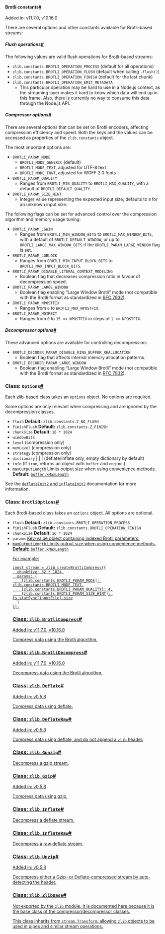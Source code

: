 
#### Brotli constants[#](https://nodejs.org/dist/latest-v15.x/docs/api/zlib.html#zlib_brotli_constants)

Added in: v11.7.0, v10.16.0

There are several options and other constants available for Brotli-based streams:

##### Flush operations[#](https://nodejs.org/dist/latest-v15.x/docs/api/zlib.html#zlib_flush_operations)

The following values are valid flush operations for Brotli-based streams:

-   `zlib.constants.BROTLI_OPERATION_PROCESS` (default for all operations)
-   `zlib.constants.BROTLI_OPERATION_FLUSH` (default when calling `.flush()`)
-   `zlib.constants.BROTLI_OPERATION_FINISH` (default for the last chunk)
-   `zlib.constants.BROTLI_OPERATION_EMIT_METADATA`
    -   This particular operation may be hard to use in a Node.js context, as the streaming layer makes it hard to know which data will end up in this frame. Also, there is currently no way to consume this data through the Node.js API.

##### Compressor options[#](https://nodejs.org/dist/latest-v15.x/docs/api/zlib.html#zlib_compressor_options)

There are several options that can be set on Brotli encoders, affecting compression efficiency and speed. Both the keys and the values can be accessed as properties of the `zlib.constants` object.

The most important options are:

-   `BROTLI_PARAM_MODE`
    -   `BROTLI_MODE_GENERIC` (default)
    -   `BROTLI_MODE_TEXT`, adjusted for UTF-8 text
    -   `BROTLI_MODE_FONT`, adjusted for WOFF 2.0 fonts
-   `BROTLI_PARAM_QUALITY`
    -   Ranges from `BROTLI_MIN_QUALITY` to `BROTLI_MAX_QUALITY`, with a default of `BROTLI_DEFAULT_QUALITY`.
-   `BROTLI_PARAM_SIZE_HINT`
    -   Integer value representing the expected input size; defaults to `0` for an unknown input size.

The following flags can be set for advanced control over the compression algorithm and memory usage tuning:

-   `BROTLI_PARAM_LGWIN`
    -   Ranges from `BROTLI_MIN_WINDOW_BITS` to `BROTLI_MAX_WINDOW_BITS`, with a default of `BROTLI_DEFAULT_WINDOW`, or up to `BROTLI_LARGE_MAX_WINDOW_BITS` if the `BROTLI_PARAM_LARGE_WINDOW` flag is set.
-   `BROTLI_PARAM_LGBLOCK`
    -   Ranges from `BROTLI_MIN_INPUT_BLOCK_BITS` to `BROTLI_MAX_INPUT_BLOCK_BITS`.
-   `BROTLI_PARAM_DISABLE_LITERAL_CONTEXT_MODELING`
    -   Boolean flag that decreases compression ratio in favour of decompression speed.
-   `BROTLI_PARAM_LARGE_WINDOW`
    -   Boolean flag enabling “Large Window Brotli” mode (not compatible with the Brotli format as standardized in [RFC 7932](https://www.rfc-editor.org/rfc/rfc7932.txt)).
-   `BROTLI_PARAM_NPOSTFIX`
    -   Ranges from `0` to `BROTLI_MAX_NPOSTFIX`.
-   `BROTLI_PARAM_NDIRECT`
    -   Ranges from `0` to `15 << NPOSTFIX` in steps of `1 << NPOSTFIX`.

##### Decompressor options[#](https://nodejs.org/dist/latest-v15.x/docs/api/zlib.html#zlib_decompressor_options)

These advanced options are available for controlling decompression:

-   `BROTLI_DECODER_PARAM_DISABLE_RING_BUFFER_REALLOCATION`
    -   Boolean flag that affects internal memory allocation patterns.
-   `BROTLI_DECODER_PARAM_LARGE_WINDOW`
    -   Boolean flag enabling “Large Window Brotli” mode (not compatible with the Brotli format as standardized in [RFC 7932](https://www.rfc-editor.org/rfc/rfc7932.txt)).

### Class: `Options`[#](https://nodejs.org/dist/latest-v15.x/docs/api/zlib.html#zlib_class_options)

Each zlib-based class takes an `options` object. No options are required.

Some options are only relevant when compressing and are ignored by the decompression classes.

-   `flush` [<integer>](https://developer.mozilla.org/en-US/docs/Web/JavaScript/Data_structures#Number_type) **Default:** `zlib.constants.Z_NO_FLUSH`
-   `finishFlush` [<integer>](https://developer.mozilla.org/en-US/docs/Web/JavaScript/Data_structures#Number_type) **Default:** `zlib.constants.Z_FINISH`
-   `chunkSize` [<integer>](https://developer.mozilla.org/en-US/docs/Web/JavaScript/Data_structures#Number_type) **Default:** `16 * 1024`
-   `windowBits` [<integer>](https://developer.mozilla.org/en-US/docs/Web/JavaScript/Data_structures#Number_type)
-   `level` [<integer>](https://developer.mozilla.org/en-US/docs/Web/JavaScript/Data_structures#Number_type) (compression only)
-   `memLevel` [<integer>](https://developer.mozilla.org/en-US/docs/Web/JavaScript/Data_structures#Number_type) (compression only)
-   `strategy` [<integer>](https://developer.mozilla.org/en-US/docs/Web/JavaScript/Data_structures#Number_type) (compression only)
-   `dictionary` [<Buffer>](https://nodejs.org/dist/latest-v15.x/docs/api/buffer.html#buffer_class_buffer) | [<TypedArray>](https://developer.mozilla.org/en-US/docs/Web/JavaScript/Reference/Global_Objects/TypedArray) | [<DataView>](https://developer.mozilla.org/en-US/docs/Web/JavaScript/Reference/Global_Objects/DataView) | [<ArrayBuffer>](https://developer.mozilla.org/en-US/docs/Web/JavaScript/Reference/Global_Objects/ArrayBuffer) (deflate/inflate only, empty dictionary by default)
-   `info` [<boolean>](https://developer.mozilla.org/en-US/docs/Web/JavaScript/Data_structures#Boolean_type) (If `true`, returns an object with `buffer` and `engine`.)
-   `maxOutputLength` [<integer>](https://developer.mozilla.org/en-US/docs/Web/JavaScript/Data_structures#Number_type) Limits output size when using [convenience methods](https://nodejs.org/dist/latest-v15.x/docs/api/zlib.html#zlib_convenience_methods). **Default:** [`buffer.kMaxLength`](https://nodejs.org/dist/latest-v15.x/docs/api/buffer.html#buffer_buffer_kmaxlength)

See the [`deflateInit2` and `inflateInit2`](https://zlib.net/manual.html#Advanced) documentation for more information.

### Class: `BrotliOptions`[#](https://nodejs.org/dist/latest-v15.x/docs/api/zlib.html#zlib_class_brotlioptions)

Each Brotli-based class takes an `options` object. All options are optional.

-   `flush` [<integer>](https://developer.mozilla.org/en-US/docs/Web/JavaScript/Data_structures#Number_type) **Default:** `zlib.constants.BROTLI_OPERATION_PROCESS`
-   `finishFlush` [<integer>](https://developer.mozilla.org/en-US/docs/Web/JavaScript/Data_structures#Number_type) **Default:** `zlib.constants.BROTLI_OPERATION_FINISH`
-   `chunkSize` [<integer>](https://developer.mozilla.org/en-US/docs/Web/JavaScript/Data_structures#Number_type) **Default:** `16 * 1024`
-   `params` [<Object>](https://developer.mozilla.org/en-US/docs/Web/JavaScript/Reference/Global_Objects/Object) Key-value object containing indexed [Brotli parameters](https://nodejs.org/dist/latest-v15.x/docs/api/zlib.html#zlib_brotli_constants).
-   `maxOutputLength` [<integer>](https://developer.mozilla.org/en-US/docs/Web/JavaScript/Data_structures#Number_type) Limits output size when using [convenience methods](https://nodejs.org/dist/latest-v15.x/docs/api/zlib.html#zlib_convenience_methods). **Default:** [`buffer.kMaxLength`](https://nodejs.org/dist/latest-v15.x/docs/api/buffer.html#buffer_buffer_kmaxlength)

For example:

```
const stream = zlib.createBrotliCompress({
  chunkSize: 32 * 1024,
  params: {
    [zlib.constants.BROTLI_PARAM_MODE]: zlib.constants.BROTLI_MODE_TEXT,
    [zlib.constants.BROTLI_PARAM_QUALITY]: 4,
    [zlib.constants.BROTLI_PARAM_SIZE_HINT]: fs.statSync(inputFile).size
  }
});
```

### Class: `zlib.BrotliCompress`[#](https://nodejs.org/dist/latest-v15.x/docs/api/zlib.html#zlib_class_zlib_brotlicompress)

Added in: v11.7.0, v10.16.0

Compress data using the Brotli algorithm.

### Class: `zlib.BrotliDecompress`[#](https://nodejs.org/dist/latest-v15.x/docs/api/zlib.html#zlib_class_zlib_brotlidecompress)

Added in: v11.7.0, v10.16.0

Decompress data using the Brotli algorithm.

### Class: `zlib.Deflate`[#](https://nodejs.org/dist/latest-v15.x/docs/api/zlib.html#zlib_class_zlib_deflate)

Added in: v0.5.8

Compress data using deflate.

### Class: `zlib.DeflateRaw`[#](https://nodejs.org/dist/latest-v15.x/docs/api/zlib.html#zlib_class_zlib_deflateraw)

Added in: v0.5.8

Compress data using deflate, and do not append a `zlib` header.

### Class: `zlib.Gunzip`[#](https://nodejs.org/dist/latest-v15.x/docs/api/zlib.html#zlib_class_zlib_gunzip)

Decompress a gzip stream.

### Class: `zlib.Gzip`[#](https://nodejs.org/dist/latest-v15.x/docs/api/zlib.html#zlib_class_zlib_gzip)

Added in: v0.5.8

Compress data using gzip.

### Class: `zlib.Inflate`[#](https://nodejs.org/dist/latest-v15.x/docs/api/zlib.html#zlib_class_zlib_inflate)

Decompress a deflate stream.

### Class: `zlib.InflateRaw`[#](https://nodejs.org/dist/latest-v15.x/docs/api/zlib.html#zlib_class_zlib_inflateraw)

Decompress a raw deflate stream.

### Class: `zlib.Unzip`[#](https://nodejs.org/dist/latest-v15.x/docs/api/zlib.html#zlib_class_zlib_unzip)

Added in: v0.5.8

Decompress either a Gzip- or Deflate-compressed stream by auto-detecting the header.

### Class: `zlib.ZlibBase`[#](https://nodejs.org/dist/latest-v15.x/docs/api/zlib.html#zlib_class_zlib_zlibbase)

Not exported by the `zlib` module. It is documented here because it is the base class of the compressor/decompressor classes.

This class inherits from [`stream.Transform`](https://nodejs.org/dist/latest-v15.x/docs/api/stream.html#stream_class_stream_transform), allowing `zlib` objects to be used in pipes and similar stream operations.
